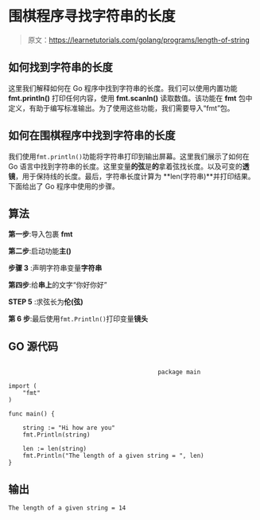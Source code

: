 # 围棋程序寻找字符串的长度

> 原文：<https://learnetutorials.com/golang/programs/length-of-string>

## 如何找到字符串的长度

这里我们解释如何在 Go 程序中找到字符串的长度。我们可以使用内置功能 **fmt.println()** 打印任何内容，使用 **fmt.scanln()** 读取数值。该功能在 **fmt** 包中定义，有助于编写标准输出。为了使用这些功能，我们需要导入“fmt”包。

## 如何在围棋程序中找到字符串的长度

我们使用`fmt.println()`功能将字符串打印到输出屏幕。这里我们展示了如何在 Go 语言中找到字符串的长度。这里变量**的弦**是**的**拿着弦找长度。以及可变的**透镜**，用于保持线的长度。最后，字符串长度计算为 **len(字符串)**并打印结果。下面给出了 Go 程序中使用的步骤。

## 算法

**第一步**:导入包裹 **fmt**

**第二步**:启动功能**主()**

**步骤 3** :声明字符串变量**字符串**

**第四步**:给**串上**的文字“你好你好”

**STEP 5** :求弦长为**伦(弦)**

**第 6 步**:最后使用`fmt.Println()`打印变量**镜头**

## GO 源代码

```

                                          package main

import (
    "fmt"
)

func main() {

    string := "Hi how are you"
    fmt.Println(string)

    len := len(string)
    fmt.Println("The length of a given string = ", len)
}

```

## 输出

```
The length of a given string = 14
```
